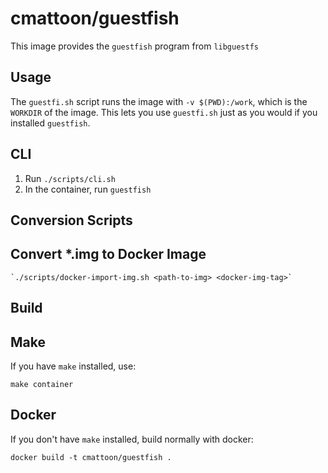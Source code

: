 cmattoon/guestfish
==================

This image provides the `guestfish` program from `libguestfs`


Usage
-----

The `guestfi.sh` script runs the image with `-v $(PWD):/work`, which is the `WORKDIR` of the
image. This lets you use `guestfi.sh` just as you would if you installed `guestfish`.

## CLI

   1. Run `./scripts/cli.sh`
   2. In the container, run `guestfish`


Conversion Scripts
------------------

## Convert *.img to Docker Image

    `./scripts/docker-import-img.sh <path-to-img> <docker-img-tag>`

Build
-----

## Make

If you have `make` installed, use:

    make container


## Docker

If you don't have `make` installed, build normally with docker:

    docker build -t cmattoon/guestfish .

